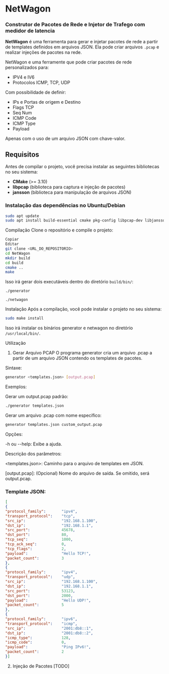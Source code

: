 # NetWagon #
### Construtor de Pacotes de Rede e Injetor de Trafego com medidor de latencia
**NetWagon** é uma ferramenta para gerar e injetar pacotes de rede a partir de templates definidos em arquivos JSON. Ela pode criar arquivos `.pcap` e realizar injeções de pacotes na rede.

NetWagon e uma ferramente que pode criar pacotes de rede personalizados para:
* IPV4 e IV6
* Protocolos ICMP, TCP, UDP

Com possibilidade de definir:
- IPs e Portas de origem e Destino
- Flags TCP
- Seq Num
- ICMP Code
-  ICMP Type
-  Payload

Apenas com o uso de um arquivo JSON com chave-valor.


## Requisitos

Antes de compilar o projeto, você precisa instalar as seguintes bibliotecas no seu sistema:

- **CMake** (>= 3.10)
- **libpcap** (biblioteca para captura e injeção de pacotes)
- **jansson** (biblioteca para manipulação de arquivos JSON)

### Instalação das dependências no Ubuntu/Debian

```bash
sudo apt update
sudo apt install build-essential cmake pkg-config libpcap-dev libjansson-dev
```


Compilação
Clone o repositório e compile o projeto:

```bash
Copiar
Editar
git clone <URL_DO_REPOSITORIO>
cd NetWagon
mkdir build
cd build
cmake ..
make
```
Isso irá gerar dois executáveis dentro do diretório ```build/bin/```:
```
./generator

./netwagon
```
Instalação
Após a compilação, você pode instalar o projeto no seu sistema:

```bash
sudo make install
```
Isso irá instalar os binários generator e netwagon no diretório ```/usr/local/bin/```.

Utilização
1. Gerar Arquivo PCAP
   O programa generator cria um arquivo .pcap a partir de um arquivo JSON contendo os templates de pacotes.

Sintaxe:

```bash
generator <templates.json> [output.pcap]
```
Exemplos:

Gerar um output.pcap padrão:

```bash
./generator templates.json
```
Gerar um arquivo .pcap com nome específico:

```bash
generator templates.json custom_output.pcap
```
Opções:

-h ou --help: Exibe a ajuda.

Descrição dos parâmetros:

<templates.json>: Caminho para o arquivo de templates em JSON.

[output.pcap]: (Opcional) Nome do arquivo de saída. Se omitido, será output.pcap.

### Template JSON:
```json
[
{
"protocol_family":       "ipv4",
"transport_protocol":    "tcp",
"src_ip":                "192.168.1.100",
"dst_ip":                "192.168.1.1",
"src_port":              45678,
"dst_port":              80,
"tcp_seq":               1000,
"tcp_ack_seq":           0,
"tcp_flags":             2,
"payload":               "Hello TCP!",
"packet_count":          3
},
{
"protocol_family":       "ipv4",
"transport_protocol":    "udp",
"src_ip":                "192.168.1.100",
"dst_ip":                "192.168.1.1",
"src_port":              53123,
"dst_port":              2000,
"payload":               "Hello UDP!",
"packet_count":          5
},
{
"protocol_family":       "ipv6",
"transport_protocol":    "icmp",
"src_ip":                "2001:db8::1",
"dst_ip":                "2001:db8::2",
"icmp_type":             128,
"icmp_code":             0,
"payload":               "Ping IPv6!",
"packet_count":          2
}]
```
2. Injeção de Pacotes
[TODO]
